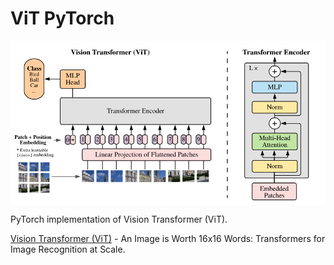 # ViT PyTorch

<p align="center">
  <img src="ViT.png" alt="ViT" style="display:block; margin:auto; width:650px;" />
</p>

PyTorch implementation of Vision Transformer (ViT).

[Vision Transformer (ViT)](https://arxiv.org/abs/2010.11929) - An Image is Worth 16x16 Words: Transformers for Image Recognition at Scale.
